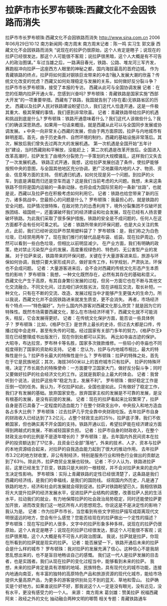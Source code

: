 # 拉萨市市长罗布顿珠:西藏文化不会因铁路而消失

拉萨市市长罗布顿珠:西藏文化不会因铁路而消失
http://www.sina.com.cn 2006年06月29日10:12 南方新闻网-南方周末
南方周末记者：陈一鸣 实习生 郭文康
西藏文化不会因铁路而消失
“说现在的拉萨仍很原始，这个人肯定是瞎子；说现在的拉萨已经很发达，那这个人可能很不客观；说拉萨很黑暗，这个人大概是有不可告人的政治图谋。”
车过当雄之后，一路满目春光，铁路、公路、堆龙河三军齐发，赛跑般冲向拉萨一这座西方人眼里的神秘之都，国内海拔最高的首府边城。
作为青藏铁路的终点，拉萨将如何面对钢铁巨龙带来的冲击?融入发展大潮的欣喜？传统文化改变的忧虑？西藏又如何处理稳定与发展的关系，如何做好反分裂斗争？
拉萨市市长罗布顿珠，接受了本报的专访。
西藏从此可与全国协调发展
记者：在您的任期内拉萨开通火车，您感到兴奋吗?
罗布顿珠：青藏铁路是国家实施“西部大开发”的一项重要举措。西藏有了铁路，我国就告别了(存在着)无铁路省区的历史。
西藏以及拉萨人民对铁路建设盼望已久，我们这代人恰逢开通，这是一件极其重大、极其荣耀的事情，我们感到非常欣喜。
记者：青藏铁路带给拉萨的机遇和挑战到底是什么?
罗布顿珠：铁路开通意味着什么？我们这代人该做些什么？我们的确该深思熟虑。如果用一句话来概括，就是西藏从此可以与全国同步发展或协调发展。
 中央一向非常关心西藏的发展，但由于两方面原因，拉萨与内地城市有鲜明差距。首先，由于历史条件、自然环境的制约，西藏的基础设施非常落后。其次，解放后我们曾失去过两次大的发展机遇。
第一次机遇是全国开始“五年计划”建设，当时西藏刚和平解放，没能赶上；
第二次机遇是改革开放后。全国进入改革高潮时，拉萨发生了由境外分裂势力一手策划的大规模骚乱，这样我们又失去了一次发展机遇。
铁路正式开通，我想，这给拉萨发展创造了条件，使拉萨能够按照中央的意图，与全国其他地区充分协调，更广泛地赢得内地的人才、物资、资金、信息等方面的支持。
但机遇归机遇，如何兑现是另一个问题。到拉萨的火车，到底是满载而归还是空车而返？这是我们当前考虑的大问题。我想，未来这条铁路不但将是国内运输的一条新动脉，也将会成为国际贸易的一条新“丝路”，也就是说，西藏以及拉萨也在积极考虑如何利用它。
记者：铁路也给您带来了新的压力，诸多挑战中，您最担心的问题是什么？
罗布顿珠：我最担心的，就是铁路的安全问题。拉萨情况很特殊，在敌对势力的怂恿利用下，境外分裂集团不仅破坏民族团结、祖国统一，还蓄谋破坏我们的经济建设和社会发展，现在已经有人扬言要破坏铁路。为此我们采取了很多保护措施，铁路的安全是不成问题的，任何人在这方面都不会有任何可乘之机。
记者：铁路所带来的环保问题，也是大众关注的焦点，此前，我们已经听说拉萨市禁用塑料袋了？
罗布顿珠：是，我们称之为白色垃圾，已经禁用两年了。现在我们推行的替代品是布袋、纸袋。现在拉萨周边，仍然可以看到一些白色垃圾，但相比以前明显减少。
在产业方面，我们有明确的政策，绝对禁止污染型产业的发展，高度重视绿色的、特色的、无公害型产业的发展。
对于拉萨来说，铁路带来的环保问题，关键在于大量游客进来后，旅游与环保如何协调，我想只要大家形成共识，做好宣传工作，科学规划，严肃执法，环保也不会成问题。
记者：大量游客进来后，会不会对西藏的传统文化形态产生本质性的影响？
罗布顿珠：我想，一种文化既然存在，必然有其存在的基础和意义。西藏文化产生于高原，有其自身繁衍发展的过程，但另一方面它也在不断与其他文化交流融合。不同文化间，过去咱们讲优胜劣汰，现在讲相互交流，取长补短。一种文化，只有在不断的交流、改造、发展过程当中才能够产生更强大的生命力。所以我说，西藏文化并不会因铁路进来就发生质变，更不会消失。
再者，市场经济有个特点——“特色偏好”。为什么国内外游客对西藏文化那么欣赏？就是因为它的特殊性。既然市场需要西藏文化，那么在市场经济环境下，西藏文化就不可能消失，相反，它会发展得更好。
记者：在传统文化保护方面，能否谈一些具体例子？
罗布顿珠：比如，《格萨尔王》是世界上最长的史诗，但过去大都是口传，传播过程中会走样，甚至有失传的可能。经过国家有关部门多年的努力，《格萨尔王》现在已经整理成书出版发行，现在你到处都可以买到。
再比如寺庙古迹的保护。大昭寺，布达拉宫，罗布林卡等名胜，国家多次拨款维修。一些较小的寺庙也不同程度得到了国家的资助和支持。
记者：您认为，拉萨与内地城市相比，最大的特殊性是什么？拉萨市长最大的特殊性是什么？
罗布顿珠：拉萨的特殊之处，首先在于它是民族地区；其次，海拔3650米以上的首府城市只有拉萨。
拉萨的特殊环境，决定了市长肩负的特殊使命：一方面要守卫国家大门，做好反分裂斗争；同时又要做好拉萨的社会经济文化的工作。这就是我职业上最大的体会。
记者：我曾听到个说法，说拉萨这些年“稳定为主，发展不利”。
罗布顿珠：做好稳定工作是压倒一切的任务。我认为，不仅拉萨如此，全国也是如此。只有做好了稳定工作，我们才有发展的基础。放弃国家安危，放弃国家主权的发展是不可靠的发展，是没有根基的发展，是没有前提的发展。
记者：现在的拉萨看起来比较繁荣了，拉萨自身是否已具备了一定程度的造血能力？在整个财政支出中，中央投入和地方造血各占多大比例？
罗布顿珠：过去拉萨几乎完全靠中央财政吃饭。去年拉萨市自身的财政收入已经达到了3.2亿元，占整个财政支出的25％，拉萨底子薄，我们不依赖国家，但也确实离不开全国的支持。铁路开通以后，希望拉萨能在经济建设方面得到跨越式的发展，不断减轻国家负担。
记者：拉萨市自身的财政收入，在整个财政支出中的比例是不是逐年增长的？
罗布顿珠：是。去年国内外民间资本在拉萨的投资额达到了17亿多，且资金已全部“落地”。外来的技术、人才、资本与拉萨的本地资源结合起来，对拉萨的自我造血能力起到了很大的推动作用。
去年拉萨市3.2亿的地方财收里，非公有制经济，特别是服务行业和特色行业做出的贡献达到了63％。除此外，拉萨商贸业发展也较快。
记者：不少人认为，铁路进拉萨前，这里已经发生了巨变，铁路只是大树的一根枝杈，并不会对拉萨未来的走向产生决定性影响。
罗布顿珠：实际上青藏铁路的定性已经很清楚了，这条路是我们西藏的经济线，是我们的幸福线，是我们的国防线。
综观国内外历史，凡是通了铁路的地方，经济和社会的发展就会得到促进。拉萨对铁路盼望已久，我相信铁路将大大提升拉萨的经济发展水平，促进拉萨产业结构的调整，改善拉萨人民的生活水平，拉动我们的就业，有力地保障拉萨的社会政治局势稳定，同时还能使拉萨更加开放，进而改变我们这一地区所有人的思想观念。你说这是不是决定性的影响？我认为是。
记者：作为拉萨市市长，当您看到有些文字把拉萨描写成距离现代文明很遥远的地方，您会有什么感觉？您能否给现在的拉萨做出一个定性的描述？
罗布顿珠：现在写拉萨的人很多，文字中的拉萨形象多种多样。说现在的拉萨仍很原始，这个人肯定是瞎子；说现在的拉萨已经很发达，那这个人可能很不客观；说拉萨很黑暗，这个人大概是有不可告人的政治图谋。
我说，拉萨就是拉萨，你现在所看到的拉萨就是现实的拉萨。
记者：能否展望一下，铁路开通后未来的拉萨会是什么样的城市？
罗布顿珠：我对拉萨的发展充满了信心。这种信心不是我胡思乱想出来的，也不是盲目地畅谈自己的感慨。
我们这一代人是拉萨发展的目击者，也是实践者。我们从现在拉萨的变化过程当中，能够看到未来的拉萨。
我想，未来的拉萨肯定是具有浓郁的地域、民族特色，具有现代化的城市功能，连接内地通向南亚，有丰富的独特的高原特色产品和旅游资源的现代化城市，能给市场提供大量高原产品，为更多的游客提供别处见不到的蓝天、草地和雪山。
拉萨确实是个好地方。如果谁说拉萨不好，那我说这个人一定是没有眼光，没有远见，没有水平，更没有感受力的一个人。 来源：
南方周末
葛剑雄：赞美拉萨 祝福西藏
阿来：政经之外的文化
抽动融合两种文明的唧筒
相关专题：青藏铁路通车 

